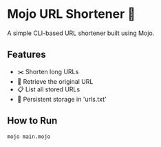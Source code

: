 # Mojo URL Shortener 🔗

A simple CLI-based URL shortener built using Mojo.

## Features
- ✂️ Shorten long URLs
- 🔗 Retrieve the original URL
- 📋 List all stored URLs
- 💾 Persistent storage in 'urls.txt'

## How to Run
```sh
mojo main.mojo
